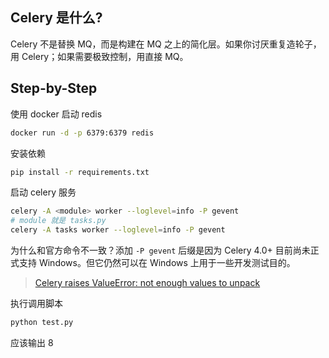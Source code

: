 ## Celery 是什么?

Celery 不是替换 MQ，而是构建在 MQ 之上的简化层。如果你讨厌重复造轮子，用 Celery；如果需要极致控制，用直接 MQ。

## Step-by-Step

使用 docker 启动 redis

```sh
docker run -d -p 6379:6379 redis
```

安装依赖

```sh
pip install -r requirements.txt
```

启动 celery 服务

```sh
celery -A <module> worker --loglevel=info -P gevent
# module 就是 tasks.py
celery -A tasks worker --loglevel=info -P gevent
```

为什么和官方命令不一致？添加 `-P gevent` 后缀是因为 Celery 4.0+ 目前尚未正式支持 Windows。但它仍然可以在 Windows 上用于一些开发测试目的。

> [Celery raises ValueError: not enough values to unpack](https://stackoverflow.com/questions/45744992/celery-raises-valueerror-not-enough-values-to-unpack)

执行调用脚本

```sh
python test.py
```

应该输出 8
